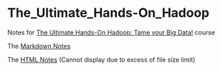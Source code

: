 # The_Ultimate_Hands-On_Hadoop
Notes for [The Ultimate Hands-On Hadoop: Tame your Big Data!](https://www.udemy.com/course/the-ultimate-hands-on-hadoop-tame-your-big-data/) course

The [Markdown Notes](Markdown%20Notes/Udemy%20Big%20Data.md)

The [HTML Notes](HTML%20Notes/index.html) (Cannot display due to excess of file size limit)
